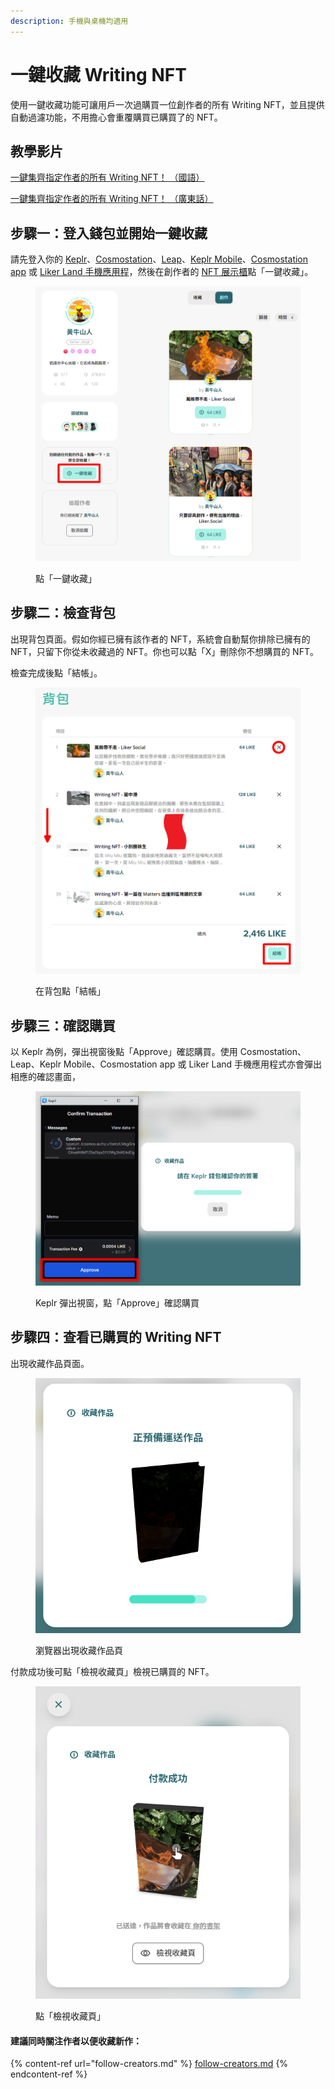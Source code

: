 ```yaml
---
description: 手機與桌機均適用
---
```


# 一鍵收藏 Writing NFT

使用一鍵收藏功能可讓用戶一次過購買一位創作者的所有 Writing NFT，並且提供自動過濾功能，不用擔心會重覆購買已購買了的 NFT。

## 教學影片

[一鍵集齊指定作者的所有 Writing NFT！ （國語）](https://www.youtube.com/watch?v=nnhUu8VYDdk)

[一鍵集齊指定作者的所有 Writing NFT！ （廣東話）](https://www.youtube.com/watch?v=DUl3UcO4EA0)

## 步驟一：登入錢包並開始一鍵收藏

請先登入你的  [Keplr](../../wallet/keplr/)、[Cosmostation](../../wallet/cosmostation/)、[Leap](../../wallet/leap/how-to-install-leap-extension.md)、[Keplr Mobile](../../wallet/keplr-mobile/)、[Cosmostation app](../../wallet/cosmostation-mobile/) 或 [Liker Land 手機應用程](../../../user-guide/liker-land/download.md)，然後在創作者的 [NFT 展示櫃](nft-portfolio.md)點「一鍵收藏」。

<figure><img src="../../../.gitbook/assets/Collect All 1.png" alt=""><figcaption><p>點「一鍵收藏」</p></figcaption></figure>

## 步驟二：檢查背包

出現背包頁面。假如你經已擁有該作者的 NFT，系統會自動幫你排除已擁有的 NFT，只留下你從未收藏過的 NFT。你也可以點「X」刪除你不想購買的 NFT。

檢查完成後點「結帳」。

<figure><img src="../../../.gitbook/assets/Collect All 2.png" alt=""><figcaption><p>在背包點「結帳」</p></figcaption></figure>

## 步驟三：確認購買

以 Keplr 為例，彈出視窗後點「Approve」確認購買。使用 Cosmostation、Leap、Keplr Mobile、Cosmostation app 或 Liker Land 手機應用程式亦會彈出相應的確認畫面，

<figure><img src="../../../.gitbook/assets/Collect All 3.png" alt=""><figcaption><p>Keplr 彈出視窗，點「Approve」確認購買</p></figcaption></figure>

## 步驟四：查看已購買的 Writing NFT

出現收藏作品頁面。

<figure><img src="../../../.gitbook/assets/Collect All 4.png" alt=""><figcaption><p>瀏覽器出現收藏作品頁</p></figcaption></figure>

付款成功後可點「檢視收藏頁」檢視已購買的 NFT。

<figure><img src="../../../.gitbook/assets/Collect All 5.png" alt=""><figcaption><p>點「檢視收藏頁」</p></figcaption></figure>

#### 建議同時關注作者以便收藏新作：

{% content-ref url="follow-creators.md" %}
[follow-creators.md](follow-creators.md)
{% endcontent-ref %}
